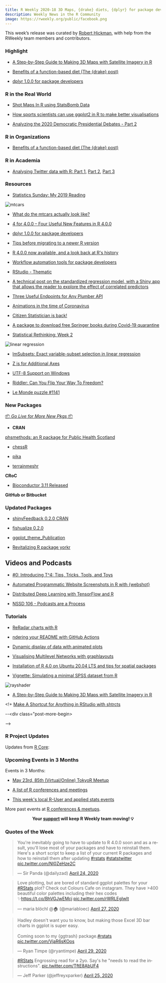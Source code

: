 ```yaml
---
title: R Weekly 2020-18 3D Maps, {drake} diets, {dplyr} for package devs
description: Weekly News in the R Community
image: https://rweekly.org/public/facebook.png
---
```



This week’s release was curated by [Robert Hickman](https://twitter.com/robwhickman), with help from the RWeekly team members and contributors.

###  Highlight

+ [A Step-by-Step Guide to Making 3D Maps with Satellite Imagery in R](https://www.tylermw.com/a-step-by-step-guide-to-making-3d-maps-with-satellite-imagery-in-r/)

+ [Benefits of a function-based diet (The {drake} post)](https://milesmcbain.xyz/the-drake-post/)

+ [dplyr 1.0.0 for package developers](https://www.tidyverse.org/blog/2020/04/dplyr-1-0-0-package-dev/)

### R in the Real World

+ [Shot Maps In R using StatsBomb Data](https://biscuitchaserfc.blogspot.com/2020/05/shot-maps-in-r-using-statsbomb-data.html)

+ [How sports scientists can use ggplot2 in R to make better visualisations](https://www.mitchhenderson.org/2020/04/how-sports-scientists-can-use-ggplot2-in-r-to-make-better-visualisations/)

+ [Analyzing the 2020 Democratic Presidential Debates - Part 2](https://mcnakhaee.com/post/2020-03-08-analayzing-the-2020-democratic-presidential-debates-part-2/)

###  R in Organizations

+ [Benefits of a function-based diet (The {drake} post)](https://milesmcbain.xyz/the-drake-post/)

###  R in Academia

+ [Analysing Twitter data with R: Part 1](https://marionlouveaux.fr/blog/twitter-analysis-part1/), [Part 2](https://marionlouveaux.fr/blog/twitter-analysis-part2/), [Part 3](https://marionlouveaux.fr/blog/2020-04-18_analysing-twitter-data-with-r-part3/)


###  Resources

+ [Statistics Sunday: My 2019 Reading](http://www.deeplytrivial.com/2020/05/statistics-sunday-my-2019-reading.html?fbclid=IwAR07E1FpA-YkpTKdhBshRvnADwICMBoyuo6s4AGq8S96xD8V6f_rFjC8MfM)

![mtcars](https://raw.githubusercontent.com/rweekly/image/master/2020-05-04/mtcars_plot2.png)

+ [What do the mtcars actually look like?](https://www.robertmylesmcdonnell.com/content/posts/mtcars/)

+ [4 for 4.0.0 – Four Useful New Features in R 4.0.0](https://detroitdatalab.com/2020/04/28/4-for-4-0-0-four-useful-new-features-in-r-4-0-0/)

+ [dplyr 1.0.0 for package developers](https://www.tidyverse.org/blog/2020/04/dplyr-1-0-0-package-dev/)

+ [Tips before migrating to a newer R version](https://blog.datascienceheroes.com/tips-before-migrating-to-a-newer-r-version/)

+ [R 4.0.0 now available, and a look back at R's history](https://blog.revolutionanalytics.com/2020/04/r-400-is-released.html)

+ [Workflow automation tools for package developers](https://blog.r-hub.io/2020/04/29/maintenance/)

+ [RStudio - Thematic](https://rstudio.github.io/thematic/)

+ [A technical post on the standardized regression model, with a Shiny app that allows the reader to explore the effect of correlated predictors](https://elbersb.com/public/posts/correlation-model)

+ [Three Useful Endpoints for Any Plumber API](https://unconj.ca/blog/three-useful-endpoints-for-any-plumber-api.html)

+ [Animations in the time of Coronavirus](https://heads0rtai1s.github.io/2020/04/30/animate-map-covid/)

+ [Citizen Statistician is back!](http://www.citizen-statistician.org/2020/05/citizen-statistician-is-back/)

+ [A package to download free Springer books during Covid-19 quarantine](https://www.statsandr.com/blog/a-package-to-download-free-springer-books-during-covid-19-quarantine/)

+ [Statistical Rethinking: Week 2](https://david-salazar.github.io/2020/04/28/statistical-rethinking-week-2/)

![linear regression](https://raw.githubusercontent.com/rweekly/image/master/2020-05-04/lm_plot3_scaled.png)

+ [lmSubsets: Exact variable-subset selection in linear regression](https://eeecon.uibk.ac.at/~zeileis/news/lmsubsets/)

+ [Z is for Additional Axes](http://www.deeplytrivial.com/2020/04/z-is-for-additional-axes.html)

+ [UTF-8 Support on Windows](https://developer.r-project.org/Blog/public/2020/05/02/utf-8-support-on-windows/)

+ [Riddler: Can You Flip Your Way To Freedom?](https://joshuacook.netlify.app/post/riddler-flip-to-freedom/)

+ [Le Monde puzzle #1141](https://xianblog.wordpress.com/2020/05/04/le-monde-puzzle-1141/?fbclid=IwAR2ButdBJGjV4GEKDc1suKe1Zvi40Xj-Qq4DHejZUTQyNdChCk3A21UJIMk)

###  New Packages

<p class="added-hostname"><a href="https://rweekly.org/live" target="_blank" class="externalLink">📦 <i>Go Live for More New Pkgs</i> 📦</a></p>

+ **CRAN**

[phsmethods: an R package for Public Health Scotland](https://nhsrcommunity.com/blog/phsmethods-an-r-package-for-public-health-scotland/)

+ [chessR](https://jaseziv.github.io/chessR/articles/using_chessR_package.html)

+ [pika](https://github.com/mrc-ide/pika)

+ [terrainmeshr](https://github.com/tylermorganwall/terrainmeshr)

**CRoC**

+ [Bioconductor 3.11 Released](https://bioconductor.org/news/bioc_3_11_release/)

**GitHub or Bitbucket**


### Updated Packages

+ [shinyFeedback 0.2.0 CRAN](https://www.tychobra.com/posts/2020-04-28-shinyfeedback-0.2.0-on-cran/)

+ [fishualize 0.2.0](https://nschiett.github.io/fishualize/index.html)

+ [ggplot_theme_Publication](https://github.com/koundy/ggplot_theme_Publication)

+ [Revitalizing R package yorkr](https://gigadom.in/2020/05/03/revitalizing-r-package-yorkr/?fbclid=IwAR2lbw0NAacBFYkR7y6KUqGwAaNOzpHH9hl_D1xcyEqZn_XVcdhHO05D52w)


##  Videos and Podcasts

+ [#0: Introducing T^4: Tips, Tricks, Tools, and Toys](http://dirk.eddelbuettel.com/blog/)

+ [Automated Programmatic Website Screenshots in R with {webshot}](https://www.programmingwithr.com/automated-programmatic-website-screenshots-in-r-with-webshot-video-tutorial/)

+ [Distributed Deep Learning with TensorFlow and R](https://www.youtube.com/watch?v=DQyLTlD1IBc&feature=youtu.be)

+ [NSSD 106 - Podcasts are a Process](http://nssdeviations.com/106-podcasts-are-a-process)


###  Tutorials

+ [ReRadar charts with R](https://ourednik.info/maps/2020/04/29/radar-charts-with-r/)

+ [ndering your README with GitHub Actions](https://fromthebottomoftheheap.net/2020/04/30/rendering-your-readme-with-github-actions/)

+ [Dynamic display of data with animated plots](https://thenode.biologists.com/dynamic-display-of-data-with-animated-plots/research/)

+ [Visualising Multilevel Networks with graphlayouts](http://blog.schochastics.net/post/visualizing-multilevel-networks-with-graphlayouts/)

+ [Installation of R 4.0 on Ubuntu 20.04 LTS and tips for spatial packages](https://rtask.thinkr.fr/installation-of-r-4-0-on-ubuntu-20-04-lts-and-tips-for-spatial-packages/?fbclid=IwAR1I1ffWPDdAIRUafc-FZD6OBlRmWmTPckkP9zq5MgTeZGz-V0WVkt-1Tkc)

+ [Vignette: Simulating a minimal SPSS dataset from R](https://martinctc.github.io/blog/vignette-simulating-a-minimal-spss-dataset-from-r/)

![rayshader](https://raw.githubusercontent.com/rweekly/image/master/2020-05-04/rayshader_plot1_scaled.png)

+ [A Step-by-Step Guide to Making 3D Maps with Satellite Imagery in R](https://www.tylermw.com/a-step-by-step-guide-to-making-3d-maps-with-satellite-imagery-in-r/)

<!+ [Make A Shortcut for Anything in RStudio with shtrcts](https://www.garrickadenbuie.com/blog/shrtcts/)

--<div class="post-more-begin></div><div class="post-more-end"></div>-->

###  R Project Updates

Updates from [R Core](http://developer.r-project.org/blosxom.cgi/R-devel/NEWS):


###  Upcoming Events in 3 Months

Events in 3 Months:

+ [May 23rd, 85th (Virtual/Online) TokyoR Meetup](https://tokyor.connpass.com/)

+ [A list of R conferences and meetings](https://jumpingrivers.github.io/meetingsR/events.html)

+ [This week's local R-User and applied stats events](https://community.rstudio.com/c/irl)


More past events at [R conferences & meetups](https://conf.rweekly.org).


<p class="hide-support added-hostname support-rweekly" style="text-align: center;font-weight: bold;">Your <a class="non-visited externalLink" href="https://www.patreon.com/rweekly" onclick="pas(this)">support</a> will keep R Weekly team moving! 💡</p>

###  Quotes of the Week

<blockquote class="twitter-tweet"><p lang="en" dir="ltr">You&#39;re inevitably going to have to update to R 4.0.0 soon and as a result, you&#39;ll lose most of your packages and have to reinstall them. Here&#39;s a short script to keep a list of your current R packages and how to reinstall them after updating <a href="https://twitter.com/hashtag/rstats?src=hash&amp;ref_src=twsrc%5Etfw">#rstats</a> <a href="https://twitter.com/hashtag/statstwitter?src=hash&amp;ref_src=twsrc%5Etfw">#statstwitter</a> <a href="https://t.co/NI0ZeHze2C">pic.twitter.com/NI0ZeHze2C</a></p>&mdash; Sir Panda (@dailyzad) <a href="https://twitter.com/dailyzad/status/1253506170372980737?ref_src=twsrc%5Etfw">April 24, 2020</a></blockquote> <script async src="https://platform.twitter.com/widgets.js" charset="utf-8"></script>

<blockquote class="twitter-tweet"><p lang="en" dir="ltr">Love plotting, but are bored of standard ggplot palettes for your <a href="https://twitter.com/hashtag/RStats?src=hash&amp;ref_src=twsrc%5Etfw">#RStats</a> plot? Check out Colours Cafe on instagram. They have &gt;400 beautiful color palettes including their hex codes ✨<a href="https://t.co/BhVGJwEMcj">https://t.co/BhVGJwEMcj</a> <a href="https://t.co/rWRLEgIwIt">pic.twitter.com/rWRLEgIwIt</a></p>&mdash; maria blöchl @🏠 (@mariabloec) <a href="https://twitter.com/mariabloec/status/1254645574365777927?ref_src=twsrc%5Etfw">April 27, 2020</a></blockquote> <script async src="https://platform.twitter.com/widgets.js" charset="utf-8"></script>

<blockquote class="twitter-tweet"><p lang="en" dir="ltr">Hadley doesn&#39;t want you to know, but making those Excel 3D bar charts in ggplot is super easy.<br><br>Coming soon to my {ggtrash} package.<a href="https://twitter.com/hashtag/rstats?src=hash&amp;ref_src=twsrc%5Etfw">#rstats</a> <a href="https://t.co/VjaR6sKOos">pic.twitter.com/VjaR6sKOos</a></p>&mdash; Ryan Timpe (@ryantimpe) <a href="https://twitter.com/ryantimpe/status/1255568173262409728?ref_src=twsrc%5Etfw">April 29, 2020</a></blockquote> <script async src="https://platform.twitter.com/widgets.js" charset="utf-8"></script>

<blockquote class="twitter-tweet"><p lang="en" dir="ltr"><a href="https://twitter.com/hashtag/RStats?src=hash&amp;ref_src=twsrc%5Etfw">#RStats</a> Engrossing read for a 2yo. Say&#39;s he &quot;needs to read the instructions&quot;. <a href="https://t.co/TftE8AbUF4">pic.twitter.com/TftE8AbUF4</a></p>&mdash; Jeff Parker (@jeffreyxparker) <a href="https://twitter.com/jeffreyxparker/status/1254158449954316288?ref_src=twsrc%5Etfw">April 25, 2020</a></blockquote> <script async src="https://platform.twitter.com/widgets.js" charset="utf-8"></script>
